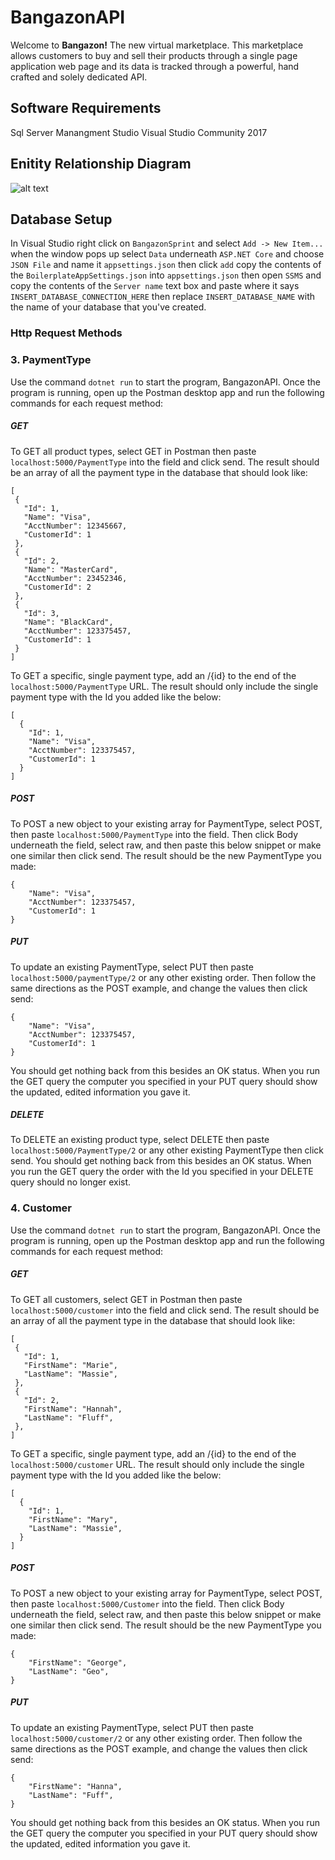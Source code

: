 # BangazonAPI
Welcome to **Bangazon!** The new virtual marketplace. This marketplace allows customers to buy and sell their products through a single page application web page and its data is tracked through a powerful, hand crafted and solely dedicated API. 
## Software Requirements
Sql Server Manangment Studio
Visual Studio Community 2017
## Enitity Relationship Diagram
![alt text](https://i.imgur.com/z0rFYz0.png)


## Database Setup
In Visual Studio right click on ```BangazonSprint``` and select ```Add -> New Item...```
when the window pops up select ```Data``` underneath ```ASP.NET Core``` and choose ```JSON File``` and name it ```appsettings.json``` then click ```add```
copy the contents of the ```BoilerplateAppSettings.json``` into ```appsettings.json``` then open ```SSMS``` and copy the contents of the ```Server name``` text box and paste where it says ```INSERT_DATABASE_CONNECTION_HERE```
then replace ```INSERT_DATABASE_NAME``` with the name of your database that you've created. 



### Http Request Methods

### 3. PaymentType
Use the command ```dotnet run``` to start the program, BangazonAPI. Once the program is running, open up the Postman desktop app and run the following commands for each request method:
 ##### GET
 To GET all product types, select GET in Postman then paste ```localhost:5000/PaymentType``` into the field and click send. The result should be an array of all the payment type in the database that should look like:
 ```
 [
  {
    "Id": 1,
    "Name": "Visa",
	"AcctNumber": 12345667,
	"CustomerId": 1
  },
  {
    "Id": 2,
    "Name": "MasterCard",
	"AcctNumber": 23452346,
	"CustomerId": 2
  },
  {
    "Id": 3,
    "Name": "BlackCard",
	"AcctNumber": 123375457,
	"CustomerId": 1
  }
 ]
 ```
 To GET a specific, single payment type, add an /{id} to the end of the ```localhost:5000/PaymentType``` URL. The result should only include the single payment type with the Id you added like the below:  
```
[
  {
    "Id": 1,
    "Name": "Visa",
	"AcctNumber": 123375457,
	"CustomerId": 1
  }
]
```
 ##### POST
 To POST a new object to your existing array for PaymentType, select POST, then paste ```localhost:5000/PaymentType``` into the field. Then click Body underneath the field, select raw, and then paste this below snippet or make one similar then click send. The result should be the new PaymentType you made:
```
{
	"Name": "Visa",
	"AcctNumber": 123375457,
	"CustomerId": 1
}
```
##### PUT
 To update an existing PaymentType, select PUT then paste ```localhost:5000/paymentType/2``` or any other existing order. Then follow the same directions as the POST example, and change the values then click send: 
```
{
	"Name": "Visa",
	"AcctNumber": 123375457,
	"CustomerId": 1
}
```
You should get nothing back from this besides an OK status. When you run the GET query the computer you specified in your PUT query should show the updated, edited information you gave it.
 
 ##### DELETE
 To DELETE an existing product type, select DELETE then paste ```localhost:5000/PaymentType/2``` or any other existing PaymentType then click send. You should get nothing back from this besides an OK status. When you run the GET query the order with the Id you specified in your DELETE query should no longer exist.

### 4. Customer
Use the command ```dotnet run``` to start the program, BangazonAPI. Once the program is running, open up the Postman desktop app and run the following commands for each request method:
 ##### GET
 To GET all customers, select GET in Postman then paste ```localhost:5000/customer``` into the field and click send. The result should be an array of all the payment type in the database that should look like:
 ```
 [
  {
    "Id": 1,
    "FirstName": "Marie",
    "LastName": "Massie",
  },
  {
    "Id": 2,
    "FirstName": "Hannah",
    "LastName": "Fluff",
  },
 ]
 ```
 To GET a specific, single payment type, add an /{id} to the end of the ```localhost:5000/customer``` URL. The result should only include the single payment type with the Id you added like the below:  
```
[
  {
    "Id": 1,
    "FirstName": "Mary",
    "LastName": "Massie",
  }
]
```
 ##### POST
 To POST a new object to your existing array for PaymentType, select POST, then paste ```localhost:5000/Customer``` into the field. Then click Body underneath the field, select raw, and then paste this below snippet or make one similar then click send. The result should be the new PaymentType you made:
```
{
	"FirstName": "George",
	"LastName": "Geo",
}
```
##### PUT
 To update an existing PaymentType, select PUT then paste ```localhost:5000/customer/2``` or any other existing order. Then follow the same directions as the POST example, and change the values then click send: 
```
{
	"FirstName": "Hanna",
	"LastName": "Fuff",
}
```
You should get nothing back from this besides an OK status. When you run the GET query the computer you specified in your PUT query should show the updated, edited information you gave it.

